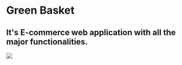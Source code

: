 # Green Basket
<h2>It's E-commerce web application with all the major functionalities. </h2>
<img src="C:\Users\cheta\OneDrive\Desktop\Masai\Projects\Unit 4\Project\savvy-kettle_788\Frontend\Images\indiagate.webp">

